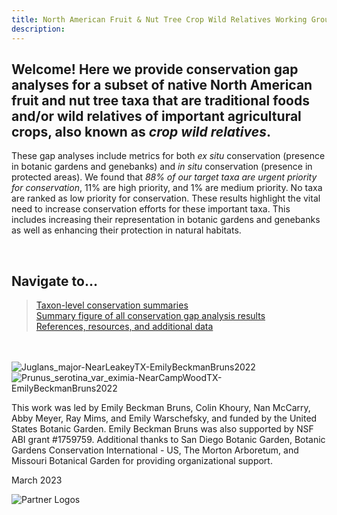 ```yaml
---
title: North American Fruit & Nut Tree Crop Wild Relatives Working Group
description: 
---
```

<!-- Google tag (gtag.js) -->
<script async src="https://www.googletagmanager.com/gtag/js?id=G-HC36QREGFE"></script>
<script>
  window.dataLayer = window.dataLayer || [];
  function gtag(){dataLayer.push(arguments);}
  gtag('js', new Date());

  gtag('config', 'G-HC36QREGFE');
</script>

## Welcome! Here we provide conservation gap analyses for a subset of native North American fruit and nut tree taxa that are traditional foods and/or wild relatives of important agricultural crops, also known as *crop wild relatives*. 

These gap analyses include metrics for both *ex situ* conservation (presence in botanic gardens and genebanks) and *in situ* conservation (presence in protected areas). We found that *88% of our target taxa are urgent priority for conservation*, 11% are high priority, and 1% are medium priority. No taxa are ranked as low priority for conservation. These results highlight the vital need to increase conservation efforts for these important taxa. This includes increasing their representation in botanic gardens and genebanks as well as enhancing their protection in natural habitats.

<br>

## Navigate to…
> <a href="https://NorthAmericanFruitNutTreeCWR.github.io/pages/taxa-home">Taxon-level conservation summaries</a><br>
  <a href="https://NorthAmericanFruitNutTreeCWR.github.io/pages/summaryfig">Summary figure of all conservation gap analysis results</a><br>
  <a href="https://NorthAmericanFruitNutTreeCWR.github.io/pages/references">References, resources, and additional data</a>

<br>
<br>

<img src="https://NorthAmericanFruitNutTreeCWR.github.io/pages/Juglans_major-NearLeakeyTX-EmilyBeckmanBruns2022.jpg" alt="Juglans_major-NearLeakeyTX-EmilyBeckmanBruns2022"/>
<img src="https://NorthAmericanFruitNutTreeCWR.github.io/pages/Prunus_serotina_var_eximia-NearCampWoodTX-EmilyBeckmanBruns2022.jpg" alt="Prunus_serotina_var_eximia-NearCampWoodTX-EmilyBeckmanBruns2022"/>

<br>

This work was led by Emily Beckman Bruns, Colin Khoury, Nan McCarry, Abby Meyer, Ray Mims, and Emily Warschefsky, and funded by the United States Botanic Garden. Emily Beckman Bruns was also supported by NSF ABI grant #1759759. Additional thanks to San Diego Botanic Garden, Botanic Gardens Conservation International - US, The Morton Arboretum, and Missouri Botanical Garden for providing organizational support. 

March 2023

<img src="https://NorthAmericanFruitNutTreeCWR.github.io/pages/partner-logos-composite.png" alt="Partner Logos"/>
